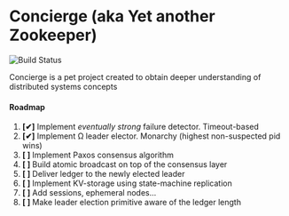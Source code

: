 # Concierge (aka Yet another Zookeeper)

![Build Status](https://travis-ci.org/marnikitta/Concierge.svg?branch=master)

Concierge is a pet project created to obtain deeper understanding of 
distributed systems concepts

#### Roadmap

1. __[✔]__ Implement _eventually strong_ failure detector. Timeout-based
2. __[✔]__ Implement Ω leader elector. Monarchy (highest non-suspected pid wins)
3. __[ ]__ Implement Paxos consensus algorithm
4. __[ ]__ Build atomic broadcast on top of the consensus layer
5. __[ ]__ Deliver ledger to the newly elected leader
6. __[ ]__ Implement KV-storage using state-machine replication
7. __[ ]__ Add sessions, ephemeral nodes...
8. __[ ]__ Make leader election primitive aware of the ledger length
